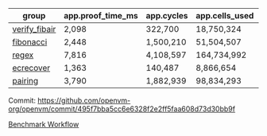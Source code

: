 | group | app.proof_time_ms | app.cycles | app.cells_used | leaf.proof_time_ms | leaf.cycles | leaf.cells_used |
| -- | -- | -- | -- | -- | -- | -- |
| [verify_fibair](https://github.com/openvm-org/openvm/blob/benchmark-results/benchmarks-pr/1980/verify_fibair-495f7bba5cc6e6328f2e2ff5faa608d73d30bb9f.md) | 2,098 |  322,700 |  18,750,324 |- | - | - |
| [fibonacci](https://github.com/openvm-org/openvm/blob/benchmark-results/benchmarks-pr/1980/fibonacci-495f7bba5cc6e6328f2e2ff5faa608d73d30bb9f.md) | 2,448 |  1,500,210 |  51,504,507 |- | - | - |
| [regex](https://github.com/openvm-org/openvm/blob/benchmark-results/benchmarks-pr/1980/regex-495f7bba5cc6e6328f2e2ff5faa608d73d30bb9f.md) | 7,816 |  4,108,597 |  164,734,992 |- | - | - |
| [ecrecover](https://github.com/openvm-org/openvm/blob/benchmark-results/benchmarks-pr/1980/ecrecover-495f7bba5cc6e6328f2e2ff5faa608d73d30bb9f.md) | 1,363 |  140,487 |  8,866,654 |- | - | - |
| [pairing](https://github.com/openvm-org/openvm/blob/benchmark-results/benchmarks-pr/1980/pairing-495f7bba5cc6e6328f2e2ff5faa608d73d30bb9f.md) | 3,790 |  1,882,939 |  98,834,293 |- | - | - |


Commit: https://github.com/openvm-org/openvm/commit/495f7bba5cc6e6328f2e2ff5faa608d73d30bb9f

[Benchmark Workflow](https://github.com/openvm-org/openvm/actions/runs/17051937134)

